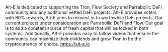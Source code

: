 Alt-E is dedicated to supporting the Tron, Flow Society and Parrabollic DeFi community and any additional vetted DeFi projects. Alt-E provides voters with 80% rewards, Alt-E aims to reinvest in to worthwhile DeFi projects. Our current projects under consideration are Parrabollic DeFi and Flow. Our goal is to add a constant source of fresh capital that will be locked in both systems. Additionally, Alt-E provides easy to follow videos that ensure the community can maximize their dividends and grow Tron to be the cryptocurrency of choice. https://alt-e.io
